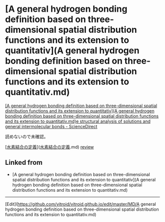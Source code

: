 # [A general hydrogen bonding definition based on three-dimensional spatial distribution functions and its extension to quantitativ](A general hydrogen bonding definition based on three-dimensional spatial distribution functions and its extension to quantitativ.md)



[[A general hydrogen bonding definition based on three-dimensional spatial distribution functions and its extension to quantitativ](A general hydrogen bonding definition based on three-dimensional spatial distribution functions and its extension to quantitativ.md)e structural analysis of solutions and general intermolecular bonds - ScienceDirect](https://www.sciencedirect.com/science/article/pii/S016773221835760X)

読めないので未確認。



[[水素結合の定義](水素結合の定義.md)]([水素結合の定義](水素結合の定義.md).md) [review](review.md) 


## Linked from

* [A general hydrogen bonding definition based on three-dimensional spatial distribution functions and its extension to quantitativ](A general hydrogen bonding definition based on three-dimensional spatial distribution functions and its extension to quantitativ.md)


----
[Edit](https://github.com/vitroid/vitroid.github.io/edit/master/MD/A general hydrogen bonding definition based on three-dimensional spatial distribution functions and its extension to quantitativ.md)
